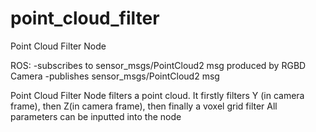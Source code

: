 # point_cloud_filter

Point Cloud Filter Node

ROS:
-subscribes to sensor_msgs/PointCloud2 msg produced by RGBD Camera
-publishes sensor_msgs/PointCloud2 msg

Point Cloud Filter Node filters a point cloud. It firstly filters Y (in camera frame), then Z(in camera frame), then finally a voxel grid filter
All parameters can be inputted into the node
